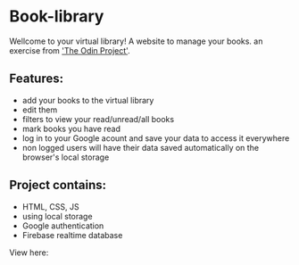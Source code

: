 # Book-library

Wellcome to your virtual library! 
A website to manage your books.
an exercise from ['The Odin Project'](https://www.theodinproject.com/paths/full-stack-javascript/courses/javascript/lessons/library).

## Features: 
- add your books to the virtual library
- edit them
- filters to view your read/unread/all books
- mark books you have read
- log in to your Google acount and save your data to access it everywhere
- non logged users will have their data saved automatically on the browser's local storage


## Project contains: 
- HTML, CSS, JS
- using local storage
- Google authentication 
- Firebase realtime database

View here: 
